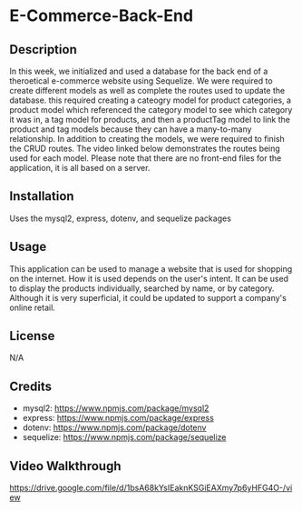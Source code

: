 # E-Commerce-Back-End

## Description

In this week, we initialized and used a database for the back end of a theroetical e-commerce website using Sequelize. We were required to create different models as well as complete the routes used to update the database. this required creating a cateogry model for product categories, a product model which referenced the category model to see which category it was in, a tag model for products, and then a productTag model to link the product and tag models because they can have a many-to-many relationship. In addition to creating the models, we were required to finish the CRUD routes. The video linked below demonstrates the routes being used for each model. Please note that there are no front-end files for the application, it is all based on a server.

## Installation

Uses the mysql2, express, dotenv, and sequelize packages

## Usage

This application can be used to manage a website that is used for shopping on the internet. How it is used depends on the user's intent. It can be used to display the products individually, searched by name, or by category. Although it is very superficial, it could be updated to support a company's online retail.

## License

N/A

## Credits

* mysql2: https://www.npmjs.com/package/mysql2
* express: https://www.npmjs.com/package/express
* dotenv: https://www.npmjs.com/package/dotenv
* sequelize: https://www.npmjs.com/package/sequelize

## Video Walkthrough
https://drive.google.com/file/d/1bsA68kYsIEaknKSGiEAXmy7p6yHFG4O-/view